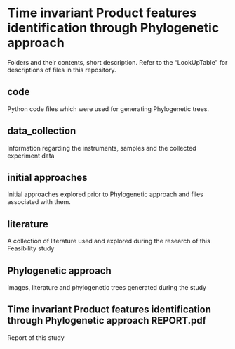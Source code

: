 # Time invariant Product features identification through Phylogenetic approach

Folders and their contents, short description. Refer to the “LookUpTable” for descriptions of files in this repository.

## code

Python code files which were used for generating Phylogenetic trees.

## data_collection

Information regarding the instruments, samples and the collected experiment data

## initial approaches

Initial approaches explored prior to Phylogenetic approach and files associated with them.

## literature

A collection of literature used and explored during the research of this Feasibility study

## Phylogenetic approach

Images, literature and phylogenetic trees generated during the study

## Time invariant Product features identification through Phylogenetic approach REPORT.pdf

Report of this study
